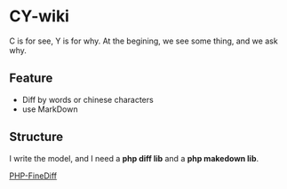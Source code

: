 CY-wiki
=======

C is for see, Y is for why. At the begining, we see some thing, and we ask why.

Feature
-------

- Diff by words or chinese characters
- use MarkDown

Structure
---------

I write the model, and I need a **php diff lib** and a **php makedown lib**.

[PHP-FineDiff](https://github.com/gorhill/PHP-FineDiff)